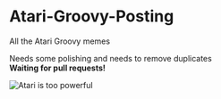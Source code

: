 # Atari-Groovy-Posting
All the Atari Groovy memes

Needs some polishing and needs to remove duplicates
<br>**Waiting for pull requests!**

![Atari is too powerful](https://raw.githubusercontent.com/Yatima1460/Atari-Groovy-Posting/master/Groovy%20Daddy/19441769_1930124827272946_8517502352149772706_o.png)

